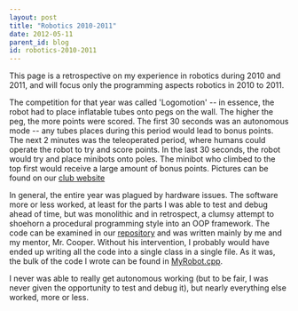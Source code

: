 ```yaml
---
layout: post
title: "Robotics 2010-2011"
date: 2012-05-11
parent_id: blog 
id: robotics-2010-2011
---
```


This page is a retrospective on my experience in robotics during 2010 and 2011, and will focus only the programming aspects robotics in 2010 to 2011.  

The competition for that year was called 'Logomotion' -- in essence, the robot had to place inflatable tubes onto pegs on the wall.  The higher the peg, the more points were scored.  The first 30 seconds was an autonomous mode -- any tubes places during this period would lead to bonus points.  The next 2 minutes was the teleoperated period, where humans could operate the robot to try and score points.  In the last 30 seconds, the robot would try and place minibots onto poles.  The minibot who climbed to the top first would receive a large amount of bonus points.  Pictures can be found on our [club website](http://spartabots.org/showcase/2011.php)

In general, the entire year was plagued by hardware issues.  The software more or less worked, at least for the parts I was able to test and debug ahead of time, but was monolithic and in retrospect, a clumsy attempt to shoehorn a procedural programming style into an OOP framework.  The code can be examined in our [repository](http://code.google.com/p/skyline-robotics/source/browse/#svn%2Ftrunk%2F2011_HostBot) and was written mainly by me and my mentor, Mr. Cooper.  Without his intervention, I probably would have ended up writing all the code into a single class in a single file.  As it was, the bulk of the code I wrote can be found in [MyRobot.cpp](http://code.google.com/p/skyline-robotics/source/browse/trunk/2011_HostBot/MyRobot.cpp).  

I never was able to really get autonomous working (but to be fair, I was never given the opportunity to test and debug it), but nearly everything else worked, more or less.  
